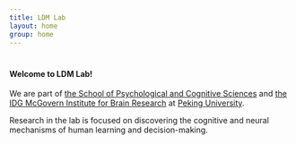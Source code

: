 ```yaml
---
title: LDM Lab
layout: home
group: home
---
```


# <span style = "font-size: 50%"> Welcome to LDM Lab!

We are part of [the School of Psychological and Cognitive Sciences](https://www.psy.pku.edu.cn/english/index.htm) and [the IDG McGovern Institute for Brain Research](https://mgv.pku.edu.cn/english/index.htm) at [Peking University](https://english.pku.edu.cn/). 

Research in the lab is focused on discovering the cognitive and neural mechanisms of human learning and decision-making. 
